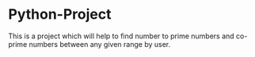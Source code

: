 # Python-Project
This is a project which will help to find number to prime numbers and co-prime numbers between any given range by user.
